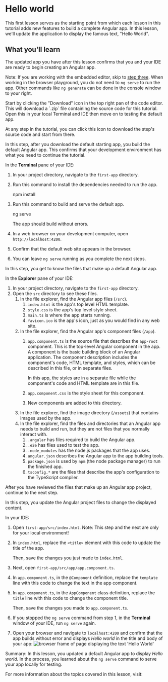 # Hello world

This first lesson serves as the starting point from which each lesson in this tutorial adds new features to build a complete Angular app. In this lesson, we'll update the application to display the famous text, "Hello World".

<docs-video src="https://www.youtube.com/embed/UnOwDuliqZA?si=uML-cDRbrxmYdD_9"/>

## What you'll learn

The updated app you have after this lesson confirms that you and your IDE are ready to begin creating an Angular app.

Note: If you are working with the embedded editor, skip to [step three](#create-%60hello-world%60).
When working in the browser playground, you do not need to `ng serve` to run the app. Other commands like `ng generate` can be done in the console window to your right.

<docs-workflow>

<docs-step title="Download the default app">
Start by clicking the "Download" icon in the top right pan of the code editor. This will download a `.zip` file containing the source code for this tutorial. Open this in your local Terminal and IDE then move on to testing the default app.

At any step in the tutorial, you can click this icon to download the step's source code and start from there.
</docs-step>

<docs-step title="Test the default app">
In this step, after you download the default starting app, you build the default Angular app.
This confirms that your development environment has what you need to continue the tutorial.

In the **Terminal** pane of your IDE:

1. In your project directory, navigate to the `first-app` directory.
1. Run this command to install the dependencies needed to run the app.

    <docs-code language="shell">
    npm install
    </docs-code>

1. Run this command to build and serve the default app.

    <docs-code language="shell">
    ng serve
    </docs-code>

    The app should build without errors.

1. In a web browser on your development computer, open `http://localhost:4200`.
1. Confirm that the default web site appears in the browser.
1. You can leave `ng serve` running as you complete the next steps.
</docs-step>

<docs-step title="Review the files in the project">
In this step, you get to know the files that make up a default Angular app.

In the **Explorer** pane of your IDE:

1. In your project directory, navigate to the `first-app` directory.
1. Open the `src` directory to see these files.
    1. In the file explorer, find the Angular app files (`/src`).
        1. `index.html` is the app's top level HTML template.
        1. `style.css` is the app's top level style sheet.
        1. `main.ts` is where the app starts running.
        1. `favicon.ico` is the app's icon, just as you would find in any web site.
    1. In the file explorer, find the Angular app's component files (`/app`).
        1. `app.component.ts` is the source file that describes the `app-root` component.
            This is the top-level Angular component in the app. A component is the basic building block of an Angular application.
            The component description includes the component's code, HTML template, and styles, which can be described in this file, or in separate files.

            In this app, the styles are in a separate file while the component's code and HTML template are in this file.
        1. `app.component.css` is the style sheet for this component.
        1. New components are added to this directory.
    1. In the file explorer, find the image directory (`/assets`) that contains images used by the app.
    1. In the file explorer, find the files and directories that an Angular app needs to build and run, but they are not files that you normally interact with.
        1. `.angular` has files required to build the Angular app.
        1. `.e2e` has files used to test the app.
        1. `.node_modules` has the node.js packages that the app uses.
        1. `angular.json` describes the Angular app to the app building tools.
        1. `package.json` is used by `npm` (the node package manager) to run the finished app.
        1. `tsconfig.*` are the files that describe the app's configuration to the TypeScript compiler.

After you have reviewed the files that make up an Angular app project, continue to the next step.
</docs-step>

<docs-step title="Create `Hello World`">
In this step, you update the Angular project files to change the displayed content.

In your IDE:

1. Open `first-app/src/index.html`.
    Note: This step and the next are only for your local environment!

1. In `index.html`, replace the `<title>` element with this code to update the title of the app.

    <docs-code header="Replace in src/index.html" path="adev/src/content/tutorials/first-app/steps/01-hello-world/src/index.html" visibleLines="[5]"/>

    Then, save the changes you just made to `index.html`.

1. Next, open  `first-app/src/app/app.component.ts`.
1. In `app.component.ts`, in the `@Component` definition, replace the `template` line with this code to change the text in the app component.

    <docs-code header="Replace in src/app/app.component.ts" path="adev/src/content/tutorials/first-app/steps/01-hello-world/src/app/app.component.ts" visibleLines="[7]"/>

1. In `app.component.ts`, in the `AppComponent` class definition, replace the `title` line with this code to change the component title.

    <docs-code header="Replace in src/app/app.component.ts" path="adev/src/content/tutorials/first-app/steps/01-hello-world/src/app/app.component.ts" visibleLines="[11]"/>

    Then, save the changes you made to `app.component.ts`.

1. If you stopped the `ng serve` command from step 1, in the **Terminal** window of your IDE, run `ng serve` again.
1. Open your browser and navigate to `localhost:4200` and confirm that the app builds without error and displays *Hello world* in the title and body of your app:
    <img alt="browser frame of page displaying the text 'Hello World'" src="assets/images/tutorials/first-app/homes-app-lesson-01-browser.png">
</docs-step>

</docs-workflow>

Summary: In this lesson, you updated a default Angular app to display *Hello world*.
In the process, you learned about the `ng serve` command to serve your app locally for testing.

For more information about the topics covered in this lesson, visit:

<docs-pill-row>
  <docs-pill href="guide/components" title="Angular Components"/>
  <docs-pill href="tools/cli" title="Creating applications with the Angular CLI"/>
</docs-pill-row>
